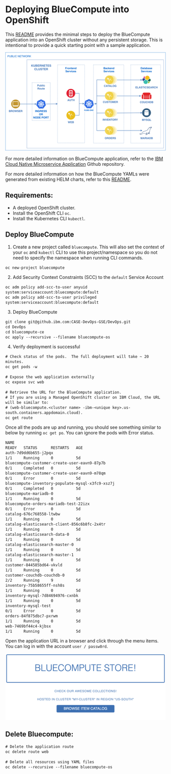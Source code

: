 
# Deploying BlueCompute into OpenShift

This [README](https://github.ibm.com/CASE-DevOps-GSE/DevOps/blob/master/bluecompute-ce/README.md) provides the minimal steps to deploy the BlueCompute application into an OpenShift cluster without any persistent storage.  This is intentional to provide a quick starting point with a sample application.   

![BlueCompute Architecture](../static/imgs/bluecompute-architecture.png)

For more detailed information on BlueCompute application, refer to the [IBM Cloud Native Microservice Application](https://github.com/ibm-cloud-architecture/refarch-cloudnative-kubernetes/blob/spring/docs/openshift/README.md) Github repository.  

For more detailed information on how the BlueCompute YAMLs were generated from existing HELM charts, refer to this [README](https://github.com/ibm-cloud-architecture/refarch-cloudnative-kubernetes/blob/spring/docs/openshift/README.md#deploy-bluecompute-to-openshift).

## Requirements:
- A deployed OpenShift cluster.
- Install the OpenShift CLI `oc`.
- Install the Kubernetes CLI `kubectl`.

## Deploy BlueCompute
1. Create a new project called `bluecompute`.  This will also set the context of your `oc` and `kubectl` CLI to use this project/namespace so you do not need to specify the namespace when running CLI commands.
```
oc new-project bluecompute
```

2. Add Security Context Constraints (SCC) to the `default` Service Account
```
oc adm policy add-scc-to-user anyuid system:serviceaccount:bluecompute:default
oc adm policy add-scc-to-user privileged system:serviceaccount:bluecompute:default
```

3. Deploy BlueCompute
```
git clone git@github.ibm.com:CASE-DevOps-GSE/DevOps.git
cd DevOps
cd bluecompute-ce
oc apply --recursive --filename bluecompute-os
```

4. Verify deployment is successful
```
# Check status of the pods.  The full deployment will take ~ 20 minutes.
oc get pods -w

# Expose the web application externally
oc expose svc web

# Retrieve the URL for the BlueCompute application.  
# If you are using a Managed OpenShift cluster on IBM Cloud, the URL will be similar to:
# (web-bluecompute.<cluster name> -ibm-<unique key>.us-south.containers.appdomain.cloud).
oc get route
```

Once all the pods are up and running, you should see something similar to below by running `oc get po`.
You can ignore the pods with Error status.  

```
NAME                                                                    READY   STATUS      RESTARTS   AGE
auth-7d9dd6b655-j2pqx                                                   1/1     Running     0          5d
bluecompute-customer-create-user-eavn9-87p7b                            0/1     Completed   0          5d
bluecompute-customer-create-user-eavn9-m78qm                            0/1     Error       0          5d
bluecompute-inventory-populate-mysql-x3fc9-xsz7j                        0/1     Completed   0          5d
bluecompute-mariadb-0                                                   1/1     Running     0          5d
bluecompute-orders-mariadb-test-22izx                                   0/1     Error       0          5d
catalog-676c768558-ltwbw                                                1/1     Running     0          5d
catalog-elasticsearch-client-856c6b8fc-2x4tr                            1/1     Running     0          5d
catalog-elasticsearch-data-0                                            1/1     Running     0          5d
catalog-elasticsearch-master-0                                          1/1     Running     0          5d
catalog-elasticsearch-master-1                                          1/1     Running     0          5d
customer-844585bd64-vkvld                                               1/1     Running     0          5d
customer-couchdb-couchdb-0                                              2/2     Running     9          5d
inventory-75b58655ff-nsh8s                                              1/1     Running     0          5d
inventory-mysql-7d84694976-cxnbk                                        1/1     Running     0          5d
inventory-mysql-test                                                    0/1     Error       0          5d
orders-84f875dbc7-pxrwm                                                 1/1     Running     0          5d
web-7469bf44c4-kjbsx                                                    1/1     Running     0          5d
```

Open the application URL in a browser and click through the menu items.  You can log in with the account `user / passw0rd`.

![BlueCompute Homepage](../static/imgs/bluecompute-homepage.png)

## Delete Bluecompute:
```
# Delete the application route
oc delete route web

# Delete all resources using YAML files
oc delete --recursive --filename bluecompute-os
```
